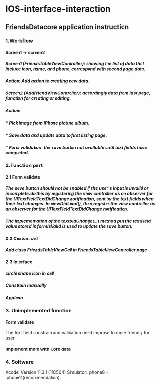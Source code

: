 # IOS-interface-interaction
## FriendsDatacore application instruction

### 1.Workflow 

#### Screen1 -> screen2

##### Screen1 (FriendsTableViewController): showing the list of data that include icon, name, and phone, correspond with second page data. 

##### Action: Add action to creating new data.

##### Screen2 (AddFriendViewController): accordingly data from last page, function for creating or editing.

##### Action: 

##### * Pick image from iPhone picture album.

##### * Save data and update data to first listing page.

##### * Form validation. the save button not available until text fields have completed.


### 2.Function part 

#### 2.1 Form validate

##### The save button should not be enabled if the user's input is invalid or incomplete.do this by registering the view controller as an observer for the UITextFieldTextDidChange notification, sent by the text fields when their text changes. In viewDidLoad(), then register the view controller as an observer for the UITextFieldTextDidChange notification.

##### The implementation of the textDidChange(_:) method put the textField value stored in formIsValid is used to update the save button.

#### 2.2 Custom cell

##### Add class FriendsTableViewCell in FriendsTableViewController page

#### 2.3 Interface

##### circle shape icon in cell 
##### Constrain manually
##### AppIcon

### 3. Unimplemented function
#### Form validate
The text field constrain and validation need improve to more friendly for user.
#### Implement more with Core data

### 4. Software
Xcode: Version 11.3.1 (11C504)
Simulator: iphone8 +, iphone11(recommendation).
